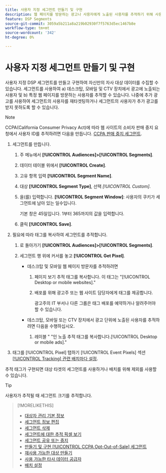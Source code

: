 ```yaml
---
title: 사용자 지정 세그먼트 만들기 및 구현
description: 웹 페이지를 방문하는 광고나 사용자에게 노출된 사용자를 추적하기 위해 사용자 지정 세그먼트를 만들고 구현하는 방법을 알아봅니다.
feature: DSP Segments
source-git-commit: 3059a5b211a8a219b02930f7f5763d5ec1467b8e
workflow-type: tm+mt
source-wordcount: '342'
ht-degree: 0%

---
```


# 사용자 지정 세그먼트 만들기 및 구현

사용자 지정 DSP 세그먼트를 만들고 구현하여 자신만의 자사 대상 데이터를 수집할 수 있습니다. 세그먼트를 사용하여 a) 데스크탑, 모바일 및 CTV 장치에서 광고에 노출되는 사용자 및 b) 특정 웹 페이지를 방문하는 사용자를 추적할 수 있습니다. 나중에 추가 광고를 사용하여 세그먼트의 사용자를 재타겟팅하거나 세그먼트의 사용자가 추가 광고를 받지 못하도록 할 수 있습니다.

>[!NOTE]
>
>CCPA(California Consumer Privacy Act)에 따라 웹 사이트의 소비자 판매 중지 요청에서 사용자 ID를 추적하려면 다음을 만듭니다. [CCPA 판매 중지 세그먼트](ccpa-opt-out-segment-create.md).

1. 세그먼트를 만듭니다.

   1. 주 메뉴에서 **[!UICONTROL Audiences]>[!UICONTROL Segments]**.

   1. 데이터 테이블 위에서 **[!UICONTROL Create]**.

   1. 고유 항목 입력 **[!UICONTROL Segment Name]**.

   1. 대상 **[!UICONTROL Segment Type]**, 선택 *[!UICONTROL Custom]*.

   1. 을(를) 입력합니다. **[!UICONTROL Segment Window]**: 사용자의 쿠키가 세그먼트에 남아 있는 일수입니다.

      기본 창은 45일입니다. 1부터 365까지의 값을 입력합니다.

   1. 클릭 **[!UICONTROL Save]**.

1. 필요에 따라 태그를 복사하여 세그먼트를 추적합니다.

   1. 로 돌아가기 **[!UICONTROL Audiences]>[!UICONTROL Segments]**.

   2. 세그먼트 행 위에 커서를 놓고 **[!UICONTROL Get Pixel]**.

      * 데스크탑 및 모바일 웹 페이지 방문자를 추적하려면

         1. 페이지 보기 추적 태그를 복사합니다. 이 태그는 &quot;[!UICONTROL Desktop or mobile websites].&quot;

         1. 배포를 위해 광고주 또는 웹 사이트 담당자에게 태그를 제공합니다.

            광고주의 IT 부서나 다른 그룹은 태그 배포를 예약하거나 알려주어야 할 수 있습니다.
      * 데스크탑, 모바일 또는 CTV 장치에서 광고 단위에 노출된 사용자를 추적하려면 다음을 수행하십시오.

         1. 레이블 &quot; &quot;인 노출 추적 태그를 복사합니다.[!UICONTROL Desktop or mobile ads].&quot;


1. 태그를 [!UICONTROL Pixel] 탭하기 [!UICONTROL Event Pixels] 섹션 [[!UICONTROL Tracking] 관련 배치마다 설정](/help/dsp/campaign-management/placements/placement-settings.md#placement-tracking).

추적 태그가 구현되면 대상 타겟의 세그먼트를 사용하거나 배치를 위해 제외를 사용할 수 있습니다.

>[!TIP]
>
>사용자가 추적될 때 세그먼트 크기를 추적합니다.

>[!MORELIKETHIS]
>
>* [대상자 관리 기본 정보](audience-about.md)
>* [세그먼트 정보 편집](segment-edit.md)
>* [세그먼트 삭제](segment-delete.md)
>* [세그먼트에 대한 추적 픽셀 보기](segment-view-pixels.md)
>* [세그먼트 공유 또는 중지](segment-share.md)
>* [만들기 및 구현 [!UICONTROL CCPA Opt-Out-of-Sale] 세그먼트](ccpa-opt-out-segment-create.md)
>* [재사용 가능한 대상 만들기](reusable-audience-create.md)
>* [사용 가능한 타사 데이터 공급자](third-party-data-providers.md)
>* [배치 설정](/help/dsp/campaign-management/placements/placement-settings.md)

